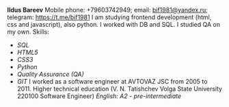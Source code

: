 **Ildus Bareev**
Mobile phone: +79603742949; email: bif1981@yandex.ru; telegram: https://t.me/bif1981
I am studying frontend development (html, css and javascript), also python. I worked with DB and SQL. I studied QA on my own.
Skills:
* *SQL*
* *HTML5*
* *CSS3*
* *Python*
* *Quality Assurance (QA)*
* *GIT*
I worked as a software engineer at AVTOVAZ JSC from 2005 to 2011.
Higher technical education (V. N. Tatishchev Volga State University 220100 Software Engineer)
*English: A2 - pre-intermediate*